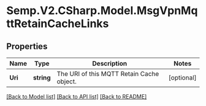 # Semp.V2.CSharp.Model.MsgVpnMqttRetainCacheLinks
## Properties

Name | Type | Description | Notes
------------ | ------------- | ------------- | -------------
**Uri** | **string** | The URI of this MQTT Retain Cache object. | [optional] 

[[Back to Model list]](../README.md#documentation-for-models) [[Back to API list]](../README.md#documentation-for-api-endpoints) [[Back to README]](../README.md)

